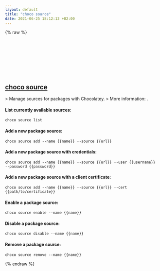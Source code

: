 ```yaml
---
layout: default
title: "choco source"
date: 2021-06-25 18:12:13 +02:00
---
```

{% raw %}
<h2 id="choco-source">
  <a href="/en/windows/choco-source.html">choco source</a> <a href="#choco-source"><svg class="icon">
    <use href="/assets/images/unicode_sprite.svg#link" />
  </svg></a>
</h2>
> Manage sources for packages with Chocolatey.
> More information: <https://chocolatey.org/docs/commands-source>.

#### List currently available sources:
```shell
choco source list
```
#### Add a new package source:
```shell
choco source add --name {{name}} --source {{url}}
```
#### Add a new package source with credentials:
```shell
choco source add --name {{name}} --source {{url}} --user {{username}} --password {{password}}
```
#### Add a new package source with a client certificate:
```shell
choco source add --name {{name}} --source {{url}} --cert {{path/to/certificate}}
```
#### Enable a package source:
```shell
choco source enable --name {{name}}
```
#### Disable a package source:
```shell
choco source disable --name {{name}}
```
#### Remove a package source:
```shell
choco source remove --name {{name}}
```
{% endraw %}